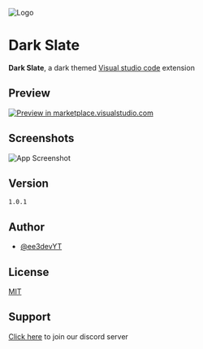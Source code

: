
![Logo](https://cdn.discordapp.com/attachments/873587493008715856/936999013708886016/1643468278129.png)

# Dark Slate
**Dark Slate**, a dark themed [Visual studio code]() extension
## Preview

[![Preview in marketplace.visualstudio.com](https://img.shields.io/badge/preview%20in-marketplace.visualstudio.com-blue)](https://marketplace.visualstudio.com/items?itemName=atrickop.dark-slate)

## Screenshots

![App Screenshot](https://cdn.discordapp.com/attachments/873587493008715856/937003877075648512/unknown.png)

## Version
`1.0.1`

## Author

- [@ee3devYT](https://www.github.com/ee3devYT)


## License

[MIT](https://choosealicense.com/licenses/mit/)

## Support
[Click here](https://discord.gg/xHFzeDKwbr) to join our discord server

